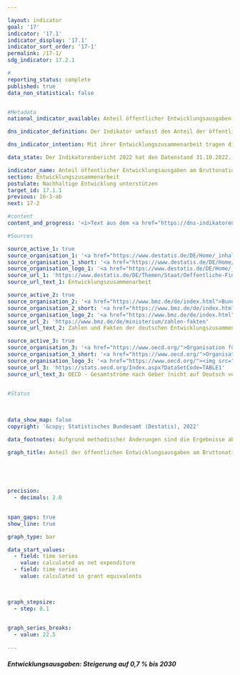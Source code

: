 ```yaml
---

layout: indicator    
goal: '17'    
indicator: '17.1'    
indicator_display: '17.1'    
indicator_sort_order: '17-1'    
permalink: /17-1/    
sdg_indicator: 17.2.1    

#
reporting_status: complete    
published: true    
data_non_statistical: false    


#Metadata    
national_indicator_available: Anteil öffentlicher Entwicklungsausgaben am Bruttonationaleinkommen    

dns_indicator_definition: Der Indikator umfasst den Anteil der öffentlichen Entwicklungsausgaben (Official Development Assistance, <abbr title="Öffentliche Entwicklungsausgaben (official development assistance)">ODA</abbr>) im Verhältnis zum Bruttonationaleinkommen (<abbr title="Bruttonationaleinkommen">BNE</abbr>). Seit 2018&nbsp;erfolgt die Berechnung nach der Zuschussäquivalent-Methode.    

dns_indicator_intention: Mit ihrer Entwicklungszusammenarbeit tragen die Geber dazu bei, die weltweite Armut zu mindern, humanitäre Notlagen zu lindern, den Frieden zu sichern, Demokratie zu verwirklichen sowie die Globalisierung gerecht zu gestalten und die Umwelt zu schützen. Um dieser Verantwortung gerecht zu werden, bekennt sich die Bundesregierung zum ursprünglich 1970&nbsp;von der Generalversammlung der Vereinten Nationen festgelegten Ziel, den Anteil öffentlicher Entwicklungsausgaben am Bruttonationaleinkommen (<abbr title="Öffentliche Entwicklungsausgaben (official development assistance)">ODA</abbr>-Quote) auf 0,7&nbsp;% zu steigern. Zielsetzung des Indikators in der Deutschen Nachhaltigkeitsstrategie ist, dieses Ziel für Deutschland spätestens bis zum Jahr 2030&nbsp;zu erreichen.    

data_state: Der Indikatorenbericht 2022 hat den Datenstand 31.10.2022. Die Daten auf dieser Plattform werden regelmäßig aktualisiert, sodass online aktuellere Daten verfügbar sein können als im <a href="https://dns-indikatoren.de/assets/publications/reports/de/2022.pdf">Indikatorenbericht 2022</a> veröffentlicht.    

indicator_name: Anteil öffentlicher Entwicklungsausgaben am Bruttonationaleinkommen    
section: Entwicklungszusammenarbeit    
postulate: Nachhaltige Entwicklung unterstützen    
target_id: 17.1.1    
previous: 16-3-ab    
next: 17-2    

#content     
content_and_progress: '<i>Text aus dem <a href="https://dns-indikatoren.de/assets/publications/reports/de/2022.pdf">Indikatorenbericht 2022&nbsp;</a></i><br><br>Datengrundlage des Indikators sind die Statistiken der Leistungen der deutschen Entwicklungszusammenarbeit, die im Auftrag des Bundesministeriums für wirtschaftliche Zusammenarbeit und Entwicklung (<abbr title="Bundesministerium für wirtschaftliche Zusammenarbeit und Entwicklung">BMZ</abbr>) vom Statistischen Bundesamt erstellt werden. Die Anrechenbarkeit einer Leistung als <abbr title="Öffentliche Entwicklungsausgaben (official development assistance)">ODA</abbr> ist durch Richtlinien des Entwicklungsausschusses (<abbr title="Richtlinien des Entwicklungsausschusses (Development Assistance Committee)">DAC</abbr>) der Organisation für wirtschaftliche Zusammenarbeit und Entwicklung (<abbr title="Organisation für wirtschaftliche Zusammenarbeit und Entwicklung (Organisation for Economic Co-operation and Development)">OECD</abbr>) definiert. <abbr title="Öffentliche Entwicklungsausgaben (official development assistance)">ODA</abbr> sind öffentliche Leistungen, die mit dem Ziel der Förderung der wirtschaftlichen und sozialen Entwicklung von Entwicklungsländern vergeben werden. Zur <abbr title="Öffentliche Entwicklungsausgaben (official development assistance)">ODA</abbr> zählen vor allem Ausgaben für die finanzielle und technische Zusammenarbeit mit Entwicklungsländern, humanitäre Hilfe sowie Beiträge für Entwicklungszusammenarbeit an multilaterale Institutionen wie zum Beispiel die Vereinten Nationen, die Europäische Union, die Weltbankgruppe oder regionale Entwicklungsbanken. Darüber hinaus sind unter bestimmten Voraussetzungen Ausgaben für Friedensmissionen, Schuldenerleichterungen sowie bestimmte Ausgaben für Entwicklung im Geberland, wie Studienplatzkosten für Studierende aus Entwicklungsländern, Flüchtlingskosten im Inland oder Ausgaben für entwicklungsspezifische Forschung, <abbr title="Öffentliche Entwicklungsausgaben (official development assistance)">ODA</abbr>-anrechenbar.<br><br>Der <abbr title="Richtlinien des Entwicklungsausschusses (Development Assistance Committee)">DAC</abbr> definiert auch die Liste der <abbr title="Öffentliche Entwicklungsausgaben (official development assistance)">ODA</abbr>-fähigen Entwicklungsländer. Diese umfasst die am wenigsten entwickelten Länder (<abbr title="am wenigsten entwickelte Länder (Least developed countries)">LDCs</abbr>) sowie weitere Länder mit niedrigem und mittlerem <abbr title="Bruttonationaleinkommen">BNE</abbr> pro Kopf. Die Liste wird in der Regel dreijährlich aktualisiert. Veränderungen des Indikators können sich also auch dadurch ergeben, dass einzelne oder mehrere Länder in die Liste aufgenommen werden oder aus ihr herausfallen.<br><br>2018&nbsp;fand eine Änderung der Bewertung für ODA–Darlehen statt, bei der das bisherige Brutto-Netto-Prinzip durch die Zuschussäquivalent-Methode abgelöst wurde. Bei dieser Methode wird der Zuschussanteil eines <abbr title="Öffentliche Entwicklungsausgaben (official development assistance)">ODA</abbr>-Darlehens ermittelt und nur dieser wird als <abbr title="Öffentliche Entwicklungsausgaben (official development assistance)">ODA</abbr> angerechnet. Durch die neue Bewertungsmethode soll die Vergleichbarkeit von <abbr title="Öffentliche Entwicklungsausgaben (official development assistance)">ODA</abbr>-Darlehen und <abbr title="Öffentliche Entwicklungsausgaben (official development assistance)">ODA</abbr>-Zuschüssen gewährleistet werden. <br><br>Die deutsche <abbr title="Öffentliche Entwicklungsausgaben (official development assistance)">ODA</abbr> nach neuer Methode betrug 2019&nbsp;21,6&nbsp;Milliarden Euro und lag damit geringfügig höher als 2018&nbsp;(21,2&nbsp;Milliarden Euro). Der <abbr title="Öffentliche Entwicklungsausgaben (official development assistance)">ODA</abbr>-Anteil am deutschen <abbr title="Bruttonationaleinkommen">BNE</abbr> lag in 2019&nbsp;wie 2018&nbsp;bei 0,61&nbsp;%. Zum Vergleich beliefen sich die Netto-ODA-Leistungen (bis 2017&nbsp;gültige Berechnungsmethode) im Jahr 2019&nbsp;auf rund 21,5&nbsp;Milliarden Euro. Dies bedeutet einen Rückgang um 1&nbsp;% im Vergleich zum Vorjahr (21,8&nbsp;Milliarden Euro).<br><br>Im internationalen Vergleich war Deutschland 2019&nbsp;absolut gesehen erneut zweitgrößter Geber hinter den <abbr title="Vereinigte Staaten von Amerika (United States of America)">USA</abbr> und vor Großbritannien (vorläufige Ergebnisse). Die deutsche <abbr title="Öffentliche Entwicklungsausgaben (official development assistance)">ODA</abbr>-Quote von 0,61&nbsp;% lag über dem Durchschnittswert der <abbr title="Europäische Union">EU</abbr>-Mitglieder des <abbr title="Richtlinien des Entwicklungsausschusses (Development Assistance Committee)">DAC</abbr> (0,48&nbsp;%, vorläufige Ergebnisse). Im Hinblick auf die <abbr title="Öffentliche Entwicklungsausgaben (official development assistance)">ODA</abbr>-Quote lag Deutschland auf Platz 6&nbsp;der 29 <abbr title="Richtlinien des Entwicklungsausschusses (Development Assistance Committee)">DAC</abbr>-Mitgliedsländer. Das internationale Ziel von 0,7&nbsp;% erreichten nach vorläufigen Ergebnissen für das Jahr 2019&nbsp;die <abbr title="Richtlinien des Entwicklungsausschusses (Development Assistance Committee)">DAC</abbr>-Länder Luxemburg, Norwegen, Schweden, Dänemark und Großbritannien.<br><br>Neben der öffentlichen Entwicklungszusammenarbeit werden auch von privater Seite Eigenmittel, zum Beispiel von Kirchen, Stiftungen und Verbänden, aufgewendet. Hierbei handelt es sich insbesondere um Beiträge und Spenden. Diese private Entwicklungszusammenarbeit, die nicht <abbr title="Öffentliche Entwicklungsausgaben (official development assistance)">ODA</abbr>-relevant ist, belief sich 2019&nbsp;auf 1,36&nbsp;Milliarden Euro, was einem Anteil von 0,04&nbsp;% am Bruttonationaleinkommen entsprach. Private Direktinvestitionen in den Entwicklungsländern betrugen 10,2&nbsp;Milliarden Euro im Jahr 2019&nbsp;(vorläufige Ergebnisse).'    

#Sources    

source_active_1: true
source_organisation_1: '<a href="https://www.destatis.de/DE/Home/_inhalt.html">Statistisches Bundesamt</a>'
source_organisation_1_short: '<a href="https://www.destatis.de/DE/Home/_inhalt.html">Statistisches Bundesamt</a>'
source_organisation_logo_1: '<a href="https://www.destatis.de/DE/Home/_inhalt.html"><img src="https://dnsUpgradeEnvironment.github.io/dns-indicators/public/OrgImgDe/destatis.png" alt="Statistisches Bundesamt" title=" Klicken Sie hier um zur Homepage der Organisation Statistisches Bundesamt zu gelangen." style="height:60px; width:148px; border: transparent"/></a>'
source_url_1: 'https://www.destatis.de/DE/Themen/Staat/Oeffentliche-Finanzen/Entwicklungszusammenarbeit/_inhalt.html'
source_url_text_1: Entwicklungszusammenarbeit

source_active_2: true
source_organisation_2: '<a href="https://www.bmz.de/de/index.html">Bundesministerium für wirtschaftliche Zusammenarbeit und Entwicklung</a>'
source_organisation_2_short: '<a href="https://www.bmz.de/de/index.html">Bundesministerium für wirtschaftliche Zusammenarbeit und Entwicklung</a>'
source_organisation_logo_2: '<a href="https://www.bmz.de/de/index.html"><img src="https://dnsUpgradeEnvironment.github.io/dns-indicators/public/OrgImgDe/bmz.png" alt="Bundesministerium für wirtschaftliche Zusammenarbeit und Entwicklung" title=" Klicken Sie hier um zur Homepage der Organisation Bundesministerium für wirtschaftliche Zusammenarbeit und Entwicklung zu gelangen." style="height:60px; width:148px; border: transparent"/></a>'
source_url_2: 'https://www.bmz.de/de/ministerium/zahlen-fakten'
source_url_text_2: Zahlen und Fakten der deutschen Entwicklungszusammenarbeit

source_active_3: true
source_organisation_3: '<a href="https://www.oecd.org/">Organisation für wirtschaftliche Zusammenarbeit und Entwicklung</a>'
source_organisation_3_short: '<a href="https://www.oecd.org/">Organisation für wirtschaftliche Zusammenarbeit und Entwicklung</a>'
source_organisation_logo_3: '<a href="https://www.oecd.org/"><img src="https://dnsUpgradeEnvironment.github.io/dns-indicators/public/OrgImgDe/oecd.png" alt="Organisation für wirtschaftliche Zusammenarbeit und Entwicklung" title=" Klicken Sie hier um zur Homepage der Organisation Organisation für wirtschaftliche Zusammenarbeit und Entwicklung zu gelangen." style="height:60px; width:148px; border: transparent"/></a>'
source_url_3: 'https://stats.oecd.org/Index.aspx?DataSetCode=TABLE1'
source_url_text_3: OECD - Gesamtströme nach Geber (nicht auf Deutsch verfügbar)
    

#Status    
    
    

data_show_map: false    
copyright: '&copy; Statistisches Bundesamt (Destatis), 2022'    

data_footnotes: Aufgrund methodischer Änderungen sind die Ergebnisse ab 2018&nbsp;nur eingeschränkt mit den Vorjahren vergleichbar. Bis einschließlich 2017&nbsp;erfolgte die Berechnung nach dem Brutto-Netto-Prinzip;  ab 2018&nbsp;nach der Zuschussäquivalent-Methode.<br>• 2021&nbsp;vorläufige Daten.    

graph_title: Anteil der öffentlichen Entwicklungsausgaben am Bruttonationaleinkommen    

    

    

precision: 
  - decimals: 2.0
        

span_gaps: true    
show_line: true    

graph_type: bar    

data_start_values: 
  - field: time series
    value: calculated as net expenditure
  - field: time series
    value: calculated in grant equivalents    

    

graph_stepsize: 
  - step: 0.1
        

graph_series_breaks: 
  - value: 22.5
                    
---
```



<div>
  <div class="my-header">
    <h5>Entwicklungsausgaben: Steigerung auf 0,7&nbsp;% bis 2030
    </h5>
  </div>
  <div class="my-header-note">
  </div>
</div>
